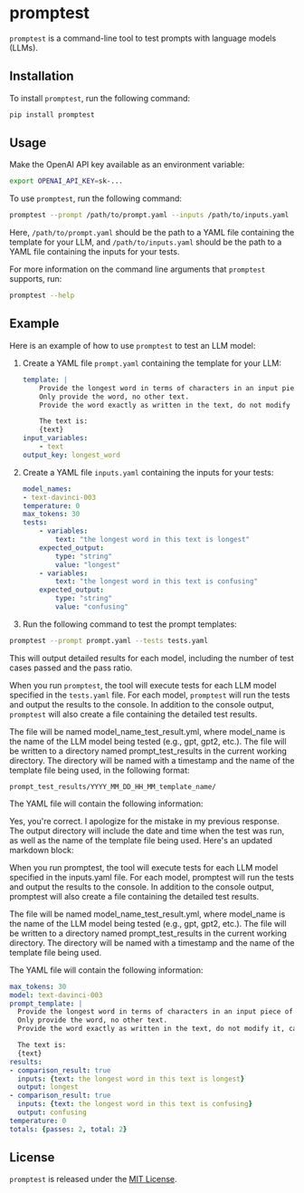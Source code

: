# promptest
`promptest` is a command-line tool to test prompts with language models (LLMs).

## Installation
To install `promptest`, run the following command:
```bash
pip install promptest
```

## Usage

Make the OpenAI API key available as an environment variable:
```bash
export OPENAI_API_KEY=sk-...
```

To use `promptest`, run the following command:
```bash
promptest --prompt /path/to/prompt.yaml --inputs /path/to/inputs.yaml
```

Here, `/path/to/prompt.yaml` should be the path to a YAML file containing the template for your LLM, and `/path/to/inputs.yaml` should be the path to a YAML file containing the inputs for your tests.

For more information on the command line arguments that `promptest` supports, run:
```bash
promptest --help
```


## Example
Here is an example of how to use `promptest` to test an LLM model:

1. Create a YAML file `prompt.yaml` containing the template for your LLM:
    ```yaml
    template: |
        Provide the longest word in terms of characters in an input piece of text.
        Only provide the word, no other text.
        Provide the word exactly as written in the text, do not modify it, capitalize it, etc.

        The text is:
        {text}
    input_variables:
        - text
    output_key: longest_word
    ```

2. Create a YAML file `inputs.yaml` containing the inputs for your tests:
    ```yaml
    model_names:
	- text-davinci-003
    temperature: 0
    max_tokens: 30
    tests:
        - variables:
            text: "the longest word in this text is longest"
        expected_output:
            type: "string"
            value: "longest"
        - variables:
            text: "the longest word in this text is confusing"
        expected_output:
            type: "string"
            value: "confusing"
    ```

3. Run the following command to test the prompt templates:
```bash
promptest --prompt prompt.yaml --tests tests.yaml
```

This will output detailed results for each model, including the number of test cases passed and the pass ratio.

When you run `promptest`, the tool will execute tests for each LLM model specified in the `tests.yaml` file. For each model, `promptest` will run the tests and output the results to the console. In addition to the console output, `promptest` will also create a file containing the detailed test results.

The file will be named model_name_test_result.yml, where model_name is the name of the LLM model being tested (e.g., gpt, gpt2, etc.). The file will be written to a directory named prompt_test_results in the current working directory. The directory will be named with a timestamp and the name of the template file being used, in the following format:
```
prompt_test_results/YYYY_MM_DD_HH_MM_template_name/
```

The YAML file will contain the following information:

Yes, you're correct. I apologize for the mistake in my previous response. The output directory will include the date and time when the test was run, as well as the name of the template file being used. Here's an updated markdown block:

When you run promptest, the tool will execute tests for each LLM model specified in the inputs.yaml file. For each model, promptest will run the tests and output the results to the console. In addition to the console output, promptest will also create a file containing the detailed test results.

The file will be named model_name_test_result.yml, where model_name is the name of the LLM model being tested (e.g., gpt, gpt2, etc.). The file will be written to a directory named prompt_test_results in the current working directory. The directory will be named with a timestamp and the name of the template file being used.

The YAML file will contain the following information:

```yaml
max_tokens: 30
model: text-davinci-003
prompt_template: |
  Provide the longest word in terms of characters in an input piece of text.
  Only provide the word, no other text.
  Provide the word exactly as written in the text, do not modify it, capitalize it, etc.

  The text is:
  {text}
results:
- comparison_result: true
  inputs: {text: the longest word in this text is longest}
  output: longest
- comparison_result: true
  inputs: {text: the longest word in this text is confusing}
  output: confusing
temperature: 0
totals: {passes: 2, total: 2}
```

## License

`promptest` is released under the [MIT License](https://opensource.org/licenses/MIT).
